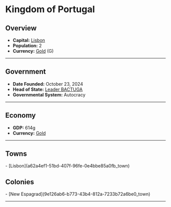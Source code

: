 <!--UNDEDITED FILE, remove this entire line if this file has been edited!-->
# <!--NAME-->Kingdom of Portugal<!--NAME-->

## Overview

- **Capital:** <!--CAPITAL_LINK-->[Lisbon](a62a4ef1-51bd-407f-96fe-0e4bbe85a0fb_town)<!--CAPITAL_LINK-->
- **Population:** <!--POPULATION-->2<!--POPULATION-->
- **Currency:** <!--CURRENCY_LINK-->[Gold](Gold_currency)<!--CURRENCY_LINK--> (<!--CURRENCY_ABV-->G<!--CURRENCY_ABV-->)

---

## Government

- **Date Founded:** <!--FOUNDED-->October 23, 2024<!--FOUNDED-->
- **Head of State:** <!--LEADER_TITLE_LINK-->[Leader BACTUGA](BACTUGA_user)<!--LEADER_TITLE_LINK-->
- **Governmental System:** <!--GOVERNMENT-->Autocracy<!--GOVERNMENT-->

---

## Economy

- **GDP:** <!--GDP-->614g<!--GDP-->
- **Currency:** <!--CURRENCY_LINK-->[Gold](Gold_currency)<!--CURRENCY_LINK-->

---

## Towns

<!--TOWNS-->- [Lisbon](a62a4ef1-51bd-407f-96fe-0e4bbe85a0fb_town)<!--TOWNS-->

## Colonies

<!--COLONIES-->- [New Espagrad](9e126ab6-b773-43b4-812a-7233b72a6be0_town)<!--COLONIES-->

---